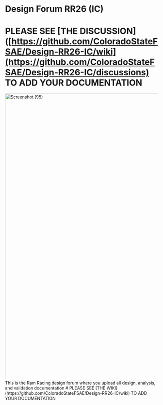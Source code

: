 # Design Forum RR26 (IC)
# PLEASE SEE [THE DISCUSSION]([https://github.com/ColoradoStateFSAE/Design-RR26-IC/wiki](https://github.com/ColoradoStateFSAE/Design-RR26-IC/discussions) TO ADD YOUR DOCUMENTATION
<img width="1414" height="943" alt="Screenshot (95)" src="https://github.com/user-attachments/assets/ed25ecfe-abd9-41ae-a482-37942fb567c3" />
This is the Ram Racing design forum where you upload all design, analysis, and validation documentation
# PLEASE SEE [THE WIKI](https://github.com/ColoradoStateFSAE/Design-RR26-IC/wiki) TO ADD YOUR DOCUMENTATION
